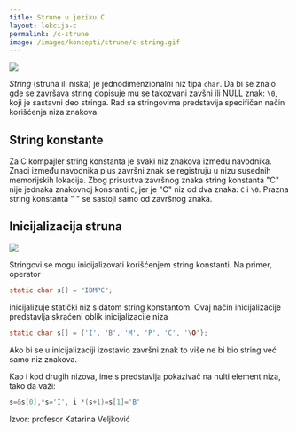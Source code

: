 ```yaml
---
title: Strune u jeziku C
layout: lekcija-c
permalink: /c-strune
image: /images/koncepti/strune/c-string.gif
---
```


![]({{page.image}})

*String* (struna ili niska) je jednodimenzionalni niz tipa `char`. Da bi se znalo gde se završava string dopisuje mu se takozvani zavšni ili NULL znak: `\0`, koji je sastavni deo stringa. Rad sa stringovima predstavija specifičan način korišćenja niza znakova.

## String konstante

Za C kompajler string konstanta je svaki niz znakova između navodnika. Znaci između navodnika plus završni znak se registruju u nizu susednih memorijskih lokacija. Zbog prisustva završnog znaka string konstanta "C" nije jednaka znakovnoj konsranti `C`, jer je "C" niz od dva znaka: `C` i `\0`. Prazna string konstanta  " " se sastoji samo od završnog znaka.

## Inicijalizacija struna

![](/images/koncepti/strune/c-string.png)

Stringovi se mogu inicijalizovati korišćenjem string konstanti. Na primer, operator

```c
static char s[] = "IBMPC";
```

inicijalizuje statički niz s datom string konstantom. Ovaj način inicijalizacije predstavlja skraćeni oblik inicijalizacije niza

```c
static char s[] = {'I', 'B', 'M', 'P', 'C', '\O'};
```

Ako bi se u inicijalizaciji izostavio završni znak to više ne bi bio string već samo niz znakova.

Kao i kod drugih nizova, ime s predstavlja pokazivač na nulti element niza, tako da važi:

```c
s=&s[0],*s='I', i *(s+1)=s[1]='B'
```

Izvor: profesor Katarina Veljković
